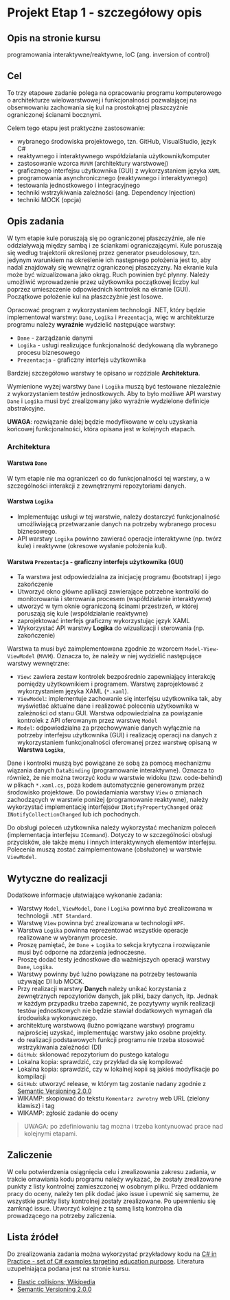 # Projekt Etap 1 - szczegółowy opis

## Opis na stronie kursu

programowania interaktywne/reaktywne, IoC (ang. inversion of control)

## Cel

To trzy etapowe zadanie polega na opracowaniu programu komputerowego o architekturze wielowarstwowej i funkcjonalności pozwalającej na obserwowaniu zachowania się kul na  prostokątnej płaszczyźnie ograniczonej ścianami bocznymi.

Celem tego etapu jest praktyczne zastosowanie:

- wybranego środowiska projektowego, tzn. GitHub, VisualStudio, język C#
- reaktywnego i interaktywnego współdziałania użytkownik/komputer
- zastosowanie wzorca `MVVM` (architektury warstwowej)
- graficznego interfejsu użytkownika (GUI) z wykorzystaniem języka `XAML`
- programowania asynchronicznego (reaktywnego i interaktywnego)
- testowania jednostkowego i integracyjnego
- techniki wstrzykiwania zależności (ang. Dependency Injection)
- techniki MOCK (opcja)

## Opis zadania

W tym etapie kule poruszają się po ograniczonej płaszczyźnie, ale nie oddziaływają między sambą i ze ściankami ograniczającymi. Kule poruszają się według trajektorii określonej przez generator pseudolosowy, tzn. jedynym warunkiem na określenie ich następnego położenia jest to, aby nadal znajdowały się wewnątrz ograniczonej płaszczyzny. Na ekranie kula może być wizualizowana jako okrąg. Ruch powinien być płynny. Należy umożliwić wprowadzenie przez użytkownika początkowej liczby kul poprzez umieszczenie odpowiednich kontrolek na ekranie (GUI). Początkowe położenie kul na płaszczyźnie jest losowe.

Opracować program z wykorzystaniem technologii .NET, który będzie implementował warstwy: `Dane`, `Logika` i `Prezentacja`, więc w architekturze programu należy **wyraźnie** wydzielić następujące warstwy:

- `Dane` - zarządzanie danymi
- `Logika` - usługi realizujące funkcjonalność dedykowaną dla wybranego procesu biznesowego
- `Prezentacja` - graficzny interfejs użytkownika

Bardziej szczegółowo warstwy te opisano w rozdziale **Architektura**.

Wymienione wyżej warstwy `Dane` i `Logika` muszą być testowane niezależnie z wykorzystaniem testów jednostkowych. Aby to było możliwe API warstwy `Dane` i `Logika` musi być zrealizowany jako wyraźnie wydzielone definicje abstrakcyjne.

**UWAGA**: rozwiązanie dalej będzie modyfikowane w celu uzyskania końcowej funkcjonalności, która opisana jest w kolejnych etapach.

### Architektura

#### Warstwa `Dane`

W tym etapie nie ma ograniczeń co do funkcjonalności tej warstwy, a w szczególności interakcji z zewnętrznymi repozytoriami danych.

#### Warstwa `Logika`

- Implementując usługi w tej warstwie, należy dostarczyć funkcjonalność umożliwiającą przetwarzanie danych na potrzeby wybranego procesu biznesowego.
- API warstwy `Logika` powinno zawierać operacje interaktywne (np. twórz kule) i reaktywne (okresowe wysłanie położenia kul).

#### Warstwa `Prezentacja` - graficzny interfejs użytkownika (GUI)

- Ta warstwa jest odpowiedzialna za inicjację programu (bootstrap) i jego zakończenie
- Utworzyć okno główne aplikacji zawierające  potrzebne kontrolki do monitorowania i sterowania procesem (współdziałanie interaktywne)
- utworzyć w tym oknie ograniczoną ścinami przestrzeń, w której poruszają się kule (współdziałanie reaktywne)
- zaprojektować interfejs graficzny wykorzystując język XAML
- Wykorzystać API warstwy **Logika** do wizualizacji i sterowania (np. zakończenie)

Warstwa ta musi być zaimplementowana zgodnie ze wzorcem `Model-View-ViewModel` (`MVVM`). Oznacza to, że należy w niej wydzielić następujące warstwy wewnętrzne:

- `View`: zawiera zestaw kontrolek bezpośrednio zapewniający interakcję pomiędzy użytkownikiem i programem. Warstwę zaprojektować z wykorzystaniem języka XAML (`*.xaml`).
- `ViewModel`: implementuje zachowanie się interfejsu użytkownika tak, aby wyświetlać aktualne dane i realizować polecenia użytkownika w zależności od stanu GUI. Warstwa odpowiedzialna za powiązanie kontrolek z API oferowanym przez warstwę `Model`
- `Model`: odpowiedzialna za przechowywanie danych wyłącznie na potrzeby interfejsu użytkownika (GUI) i realizację operacji na danych z wykorzystaniem funkcjonalności oferowanej przez warstwę opisaną w **Warstwa `Logika`**,

Dane i kontrolki muszą być powiązane ze sobą za pomocą mechanizmu wiązania danych `DataBinding` (programowanie interaktywne). Oznacza to również, że nie można tworzyć kodu w warstwie widoku (tzw. code-behind) w plikach `*.xaml.cs`, poza kodem automatycznie generowanym przez środowisko projektowe. Do powiadamiania warstwy `View` o zmianach zachodzących w warstwie poniżej (programowanie reaktywne), należy wykorzystać implementację interfejsów `INotifyPropertyChanged` oraz `INotifyCollectionChanged` lub ich pochodnych.

Do obsługi poleceń użytkownika należy wykorzystać mechanizm poleceń (implementacja interfejsu `ICommand`). Dotyczy to w szczególności obsługi przycisków, ale także menu i innych interaktywnych elementów interfejsu. Polecenia muszą zostać zaimplementowane (obsłużone) w warstwie `ViewModel`.

## Wytyczne do realizacji

Dodatkowe informacje ułatwiające wykonanie zadania:

- Warstwy `Model`, `ViewModel`, `Dane` i `Logika` powinna być zrealizowana w technologii `.NET Standard`.
- Warstwę `View` powinna być zrealizowana w technologii `WPF`.
- Warstwa `Logika` powinna reprezentować wszystkie operacje realizowane w wybranym procesie.
- Proszę pamiętać, że `Dane` + `Logika` to sekcja krytyczna i rozwiązanie musi być odporne na zdarzenia jednoczesne.
- Proszę dodać testy jednostkowe dla ważniejszych operacji warstwy `Dane`, `Logika`.
- Warstwy powinny być luźno powiązane na potrzeby testowania używając DI lub MOCK.
- Przy realizacji warstwy **Danych** należy unikać korzystania z zewnętrznych repozytoriów danych, jak pliki, bazy danych, itp. Jednak w każdym przypadku trzeba zapewnić, że pozytywny wynik realizacji testów jednostkowych nie będzie stawiał dodatkowych wymagań dla środowiska wykonawczego.
- architekturę warstwową (luźno powiązane warstwy) programu najprościej uzyskać, implementując warstwy jako osobne projekty.
- do realizacji podstawowych funkcji programu nie trzeba stosować wstrzykiwania zależności (DI)
- `GitHub`: sklonować repozytorium do pustego katalogu
- Lokalna kopia: sprawdzić, czy przykład da się kompilować
- Lokalna kopia: sprawdzić, czy w lokalnej kopii są jakieś modyfikacje po kompilacji
- `GitHub`: utworzyć release, w którym tag zostanie nadany zgodnie z [Semantic Versioning 2.0.0][SV]
- WIKAMP: skopiować do tekstu `Komentarz zwrotny` web URL (zielony klawisz) i tag
- WIKAMP: zgłosić zadanie do oceny

> UWAGA: po zdefiniowaniu tag mozna i trzeba kontynuować prace nad kolejnymi etapami.

## Zaliczenie

W celu potwierdzenia osiągnięcia celu i zrealizowania zakresu zadania, w trakcie omawiania kodu programu należy wykazać, że zostały zrealizowane punkty z listy kontrolnej zamieszczonej w osobnym pliku. Przed oddaniem pracy do oceny, należy ten plik dodać jako issue i upewnić się samemu, że wszystkie punkty listy kontrolnej zostały zrealizowane. Po upewnieniu się zamknąć issue. Utworzyć kolejne z tą samą listą kontrolna dla prowadzącego na potrzeby zaliczenia.

## Lista źródeł

Do zrealizowania zadania można wykorzystać przykładowy kodu na [C# in Practice - set of C# examples targeting education purpose](https://github.com/mpostol/TP). Literatura uzupełniająca podana jest na stronie kursu.

- [Elastic collisions; Wikipedia](https://en.wikipedia.org/wiki/Elastic_collision)
- [Semantic Versioning 2.0.0][SV]

[SV]: https://semver.org/
